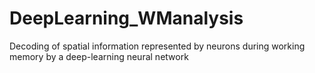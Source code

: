# DeepLearning_WManalysis

Decoding of spatial information represented by neurons during working memory by a deep-learning neural network
